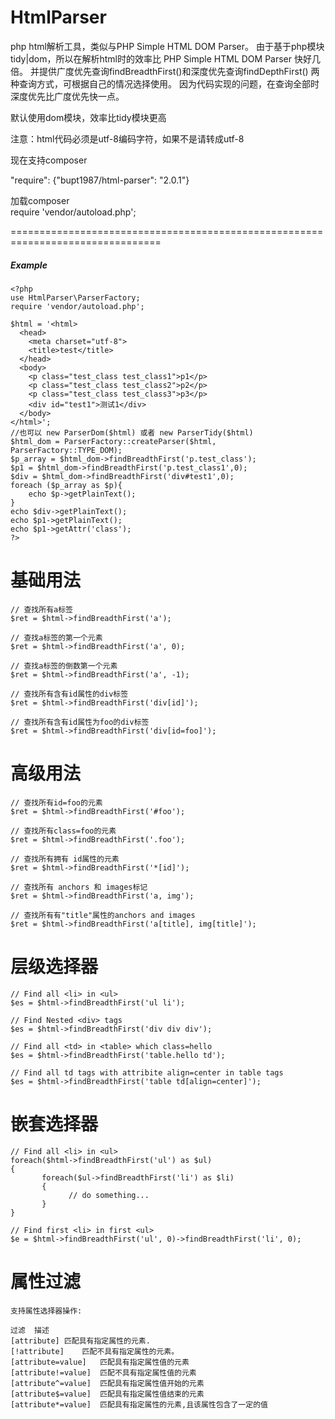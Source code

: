 HtmlParser
===============

php html解析工具，类似与PHP Simple HTML DOM Parser。
由于基于php模块tidy|dom，所以在解析html时的效率比 PHP Simple HTML DOM Parser 快好几倍。
并提供广度优先查询findBreadthFirst()和深度优先查询findDepthFirst() 两种查询方式，可根据自己的情况选择使用。
因为代码实现的问题，在查询全部时深度优先比广度优先快一点。  

默认使用dom模块，效率比tidy模块更高  

注意：html代码必须是utf-8编码字符，如果不是请转成utf-8

现在支持composer

"require": {"bupt1987/html-parser": "2.0.1"}

加载composer  
require 'vendor/autoload.php';

================================================================================
##### *Example*
~~~
<?php
use HtmlParser\ParserFactory;
require 'vendor/autoload.php';

$html = '<html>
  <head>
    <meta charset="utf-8">
    <title>test</title>
  </head>
  <body>
    <p class="test_class test_class1">p1</p>
    <p class="test_class test_class2">p2</p>
    <p class="test_class test_class3">p3</p>
    <div id="test1">测试1</div>
  </body>
</html>';
//也可以 new ParserDom($html) 或者 new ParserTidy($html)
$html_dom = ParserFactory::createParser($html, ParserFactory::TYPE_DOM);
$p_array = $html_dom->findBreadthFirst('p.test_class');
$p1 = $html_dom->findBreadthFirst('p.test_class1',0);
$div = $html_dom->findBreadthFirst('div#test1',0);
foreach ($p_array as $p){
	echo $p->getPlainText();
}
echo $div->getPlainText();
echo $p1->getPlainText();
echo $p1->getAttr('class');
?>
~~~

基础用法
================================================================================
~~~
// 查找所有a标签
$ret = $html->findBreadthFirst('a');

// 查找a标签的第一个元素
$ret = $html->findBreadthFirst('a', 0);

// 查找a标签的倒数第一个元素
$ret = $html->findBreadthFirst('a', -1); 

// 查找所有含有id属性的div标签
$ret = $html->findBreadthFirst('div[id]');

// 查找所有含有id属性为foo的div标签
$ret = $html->findBreadthFirst('div[id=foo]'); 
~~~

高级用法
================================================================================
~~~
// 查找所有id=foo的元素
$ret = $html->findBreadthFirst('#foo');

// 查找所有class=foo的元素
$ret = $html->findBreadthFirst('.foo');

// 查找所有拥有 id属性的元素
$ret = $html->findBreadthFirst('*[id]'); 

// 查找所有 anchors 和 images标记 
$ret = $html->findBreadthFirst('a, img'); 

// 查找所有有"title"属性的anchors and images 
$ret = $html->findBreadthFirst('a[title], img[title]');
~~~

层级选择器
================================================================================
~~~
// Find all <li> in <ul> 
$es = $html->findBreadthFirst('ul li');

// Find Nested <div> tags
$es = $html->findBreadthFirst('div div div'); 

// Find all <td> in <table> which class=hello 
$es = $html->findBreadthFirst('table.hello td');

// Find all td tags with attribite align=center in table tags 
$es = $html->findBreadthFirst('table td[align=center]'); 
~~~

嵌套选择器
================================================================================
~~~
// Find all <li> in <ul> 
foreach($html->findBreadthFirst('ul') as $ul) 
{
       foreach($ul->findBreadthFirst('li') as $li) 
       {
             // do something...
       }
}

// Find first <li> in first <ul> 
$e = $html->findBreadthFirst('ul', 0)->findBreadthFirst('li', 0);
~~~

属性过滤
================================================================================
~~~
支持属性选择器操作:

过滤	描述
[attribute]	匹配具有指定属性的元素.
[!attribute]	匹配不具有指定属性的元素。
[attribute=value]	匹配具有指定属性值的元素
[attribute!=value]	匹配不具有指定属性值的元素
[attribute^=value]	匹配具有指定属性值开始的元素
[attribute$=value]	匹配具有指定属性值结束的元素
[attribute*=value]	匹配具有指定属性的元素,且该属性包含了一定的值
~~~


